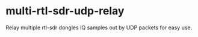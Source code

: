 multi-rtl-sdr-udp-relay
=======================

Relay multiple rtl-sdr dongles IQ samples out by UDP packets for easy use.
